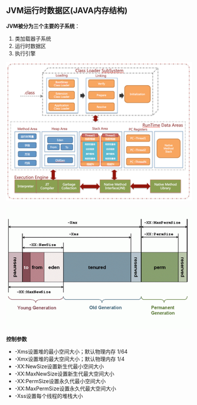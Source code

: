 ## JVM运行时数据区\(JAVA内存结构\)

**JVM被分为三个主要的子系统**：

1. 类加载器子系统
2. 运行时数据区
3. 执行引擎

![](/assets/20180420112152001.png)

![](/assets/201803301358001.png)

**控制参数**

* -Xms设置堆的最小空间大小；默认物理内存 1/64
* -Xmx设置堆的最大空间大小；默认物理内存 1/4
* -XX:NewSize设置新生代最小空间大小
* -XX:MaxNewSize设置新生代最大空间大小
* -XX:PermSize设置永久代最小空间大小
* -XX:MaxPermSize设置永久代最大空间大小
* -Xss设置每个线程的堆栈大小



